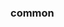 <!-- Space: ResumeTemplate -->
<!-- Parent: Project -->
<!-- Title: Project Examples -->
<!-- Label: Examples -->
<!-- Include: ./../disclaimer.md -->
<!-- Include: ac:toc -->

### common
